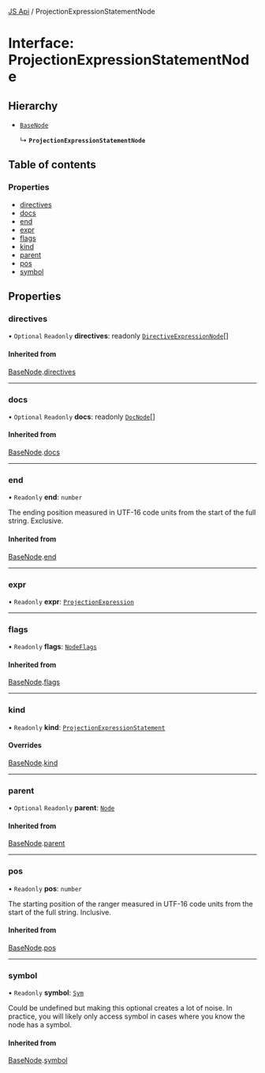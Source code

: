 [JS Api](../index.md) / ProjectionExpressionStatementNode

# Interface: ProjectionExpressionStatementNode

## Hierarchy

- [`BaseNode`](BaseNode.md)

  ↳ **`ProjectionExpressionStatementNode`**

## Table of contents

### Properties

- [directives](ProjectionExpressionStatementNode.md#directives)
- [docs](ProjectionExpressionStatementNode.md#docs)
- [end](ProjectionExpressionStatementNode.md#end)
- [expr](ProjectionExpressionStatementNode.md#expr)
- [flags](ProjectionExpressionStatementNode.md#flags)
- [kind](ProjectionExpressionStatementNode.md#kind)
- [parent](ProjectionExpressionStatementNode.md#parent)
- [pos](ProjectionExpressionStatementNode.md#pos)
- [symbol](ProjectionExpressionStatementNode.md#symbol)

## Properties

### directives

• `Optional` `Readonly` **directives**: readonly [`DirectiveExpressionNode`](DirectiveExpressionNode.md)[]

#### Inherited from

[BaseNode](BaseNode.md).[directives](BaseNode.md#directives)

___

### docs

• `Optional` `Readonly` **docs**: readonly [`DocNode`](DocNode.md)[]

#### Inherited from

[BaseNode](BaseNode.md).[docs](BaseNode.md#docs)

___

### end

• `Readonly` **end**: `number`

The ending position measured in UTF-16 code units from the start of the
full string. Exclusive.

#### Inherited from

[BaseNode](BaseNode.md).[end](BaseNode.md#end)

___

### expr

• `Readonly` **expr**: [`ProjectionExpression`](../index.md#projectionexpression)

___

### flags

• `Readonly` **flags**: [`NodeFlags`](../enums/NodeFlags.md)

#### Inherited from

[BaseNode](BaseNode.md).[flags](BaseNode.md#flags)

___

### kind

• `Readonly` **kind**: [`ProjectionExpressionStatement`](../enums/SyntaxKind.md#projectionexpressionstatement)

#### Overrides

[BaseNode](BaseNode.md).[kind](BaseNode.md#kind)

___

### parent

• `Optional` `Readonly` **parent**: [`Node`](../index.md#node)

#### Inherited from

[BaseNode](BaseNode.md).[parent](BaseNode.md#parent)

___

### pos

• `Readonly` **pos**: `number`

The starting position of the ranger measured in UTF-16 code units from the
start of the full string. Inclusive.

#### Inherited from

[BaseNode](BaseNode.md).[pos](BaseNode.md#pos)

___

### symbol

• `Readonly` **symbol**: [`Sym`](Sym.md)

Could be undefined but making this optional creates a lot of noise. In practice,
you will likely only access symbol in cases where you know the node has a symbol.

#### Inherited from

[BaseNode](BaseNode.md).[symbol](BaseNode.md#symbol)

